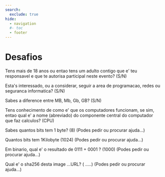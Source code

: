 ```yaml
---
search:
  exclude: true
hide:
  - navigation
  #- toc
  - footer
---
```


# Desafios

Tens mais de 18 anos ou entao tens um adulto contigo que e' teu responsavel e que te autorisa participal neste evento? (S/N)

Esta's interessado, ou a considerar, seguir a area de programacao, redes ou seguranca informatica? (S/N)

Sabes a diference entre MB, Mb, Gb, GB? (S/N)

Tens conhecimento de como e' que os computadores funcionam, se sim, entao qual e' a nome (abreviado) do componente central do computador que faz calculos? (CPU)

Sabes quantos bits tem 1 byte? (8)
(Podes pedir ou procurar ajuda...)

Quantos bits tem 1Kilobyte (1024)
(Podes pedir ou procurar ajuda...)

Em binario, qual e' o resultado de 0111 + 0001 ? (1000)
(Podes pedir ou procurar ajuda...)

Qual e' o sha256 desta image ...URL?  ( .....)
(Podes pedir ou procurar ajuda...)
